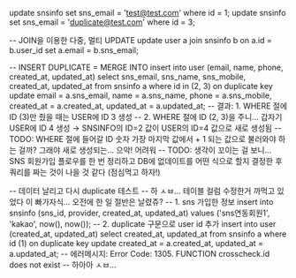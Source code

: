 update snsinfo set sns_email = 'test@test.com' where id = 1;
update snsinfo set sns_email = 'duplicate@test.com' where id = 3;

-- JOIN을 이용한 다중, 멀티 UPDATE 
update user a join snsinfo b on a.id = b.user_id set a.email = b.sns_email; 

-- INSERT DUPLICATE = MERGE INTO 
insert into user (email, name, phone, created_at, updated_at) select sns_email, sns_name, sns_mobile, created_at, updated_at from snsinfo a 
where id in (2, 3) on duplicate key update email = a.sns_email, name = a.sns_name, phone = a.sns_mobile, created_at = a.created_at, updated_at = a.updated_at;
-- 결과: 1. WHERE 절에 ID (3)만 줬을 때는 USER에 ID 3 생성 
-- 2. WHERE 절에 ID (2, 3)을 주니... 갑자기 USER에 ID 4 생성 → SNSINFO의 ID=2 값이 USER의 ID=4 값으로 새로 생성됨 
-- TODO: WHERE 절에 들어갈 ID 숫자 가장 마지막 값에서 + 1 되는 값으로 불러와야 하는 걸까? 그래야 새로 생성되는... 으악! 어려워
-- TODO: 생각이 꼬이는 걸 보니... SNS 회원가입 플로우를 한 번 정리하고 DB에 없데이트를 어떤 식으로 할지 결정한 후 쿼리를 짜는 것이 나을 것 같다 (점심먹고 하자!) 

-- 데이터 날리고 다시 duplicate 테스트
-- 하 ㅅㅂ... 테이블 컬럼 수정한거 까먹고 있었다 이 빠가자식... 오전에 한 일 절반은 날렸쥬? 
-- 1. sns 가입한 정보 
insert into snsinfo (sns_id, provider, created_at, updated_at) values ('sns연동회원1', 'kakao', now(), now()); 
-- 2. duplicate 구문으로 user id 추가 
insert into user (created_at, updated_at) select created_at, updated_at from snsinfo a where id (1) on duplicate key update created_at = a.created_at, updated_at = a.updated_at;
-- 에러메시지: Error Code: 1305. FUNCTION crosscheck.id does not exist 
-- 하아아 ㅅㅂ...